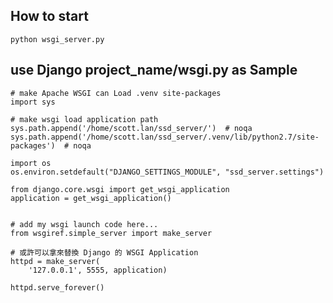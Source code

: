 ## How to start

    python wsgi_server.py


## use Django project_name/wsgi.py as Sample

    # make Apache WSGI can Load .venv site-packages
    import sys

    # make wsgi load application path
    sys.path.append('/home/scott.lan/ssd_server/')  # noqa
    sys.path.append('/home/scott.lan/ssd_server/.venv/lib/python2.7/site-packages')  # noqa

    import os
    os.environ.setdefault("DJANGO_SETTINGS_MODULE", "ssd_server.settings")

    from django.core.wsgi import get_wsgi_application
    application = get_wsgi_application()


    # add my wsgi launch code here...
    from wsgiref.simple_server import make_server

    # 或許可以拿來替換 Django 的 WSGI Application
    httpd = make_server(
        '127.0.0.1', 5555, application)

    httpd.serve_forever()
